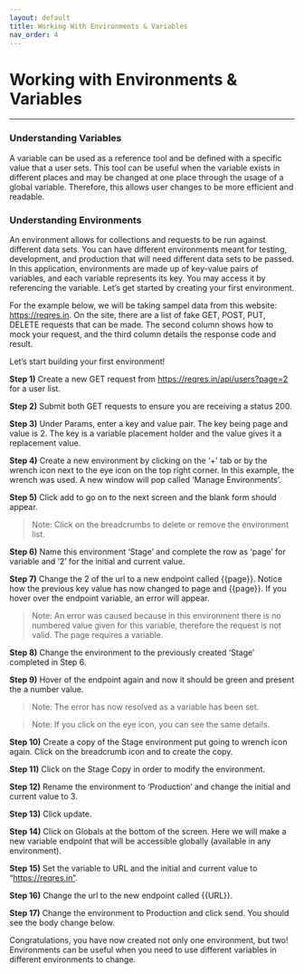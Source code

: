 ```yaml
---
layout: default
title: Working With Environments & Variables
nav_order: 4
---
```


# Working with Environments & Variables
---

### Understanding Variables
A variable can be used as a reference tool and be defined with a specific value that a user sets. This tool can be useful when the variable exists in different places and may be changed at one place through the usage of a global variable. Therefore, this allows user changes to be more efficient and readable. 

### Understanding Environments 
An environment allows for collections and requests to be run against different data sets. You can have different environments meant for testing, development, and production that will need different data sets to be passed. In this application, environments are made up of key-value pairs of variables, and each variable represents its key. You may access it by referencing the variable. Let’s get started by creating your first environment.

For the example below, we will be taking sampel data from this website: https://reqres.in. On the site, there are a list of fake GET, POST, PUT, DELETE requests that can be made. The second column shows how to mock your request, and the third column details the response code and result.


Let’s start building your first environment!

**Step 1)** Create a new GET request from https://reqres.in/api/users?page=2 for a user list.


**Step 2)** Submit both GET requests to ensure you are receiving a status 200.
 
**Step 3)** Under Params, enter a key and value pair. The key being page and value is 2. The key is a variable placement holder and the value gives it a replacement value.

**Step 4)** Create a new environment by clicking on the ‘+’ tab or by the wrench icon next to the eye icon on the top right corner. In this example, the wrench was used. A new window will pop called ‘Manage Environments’. 

**Step 5)** Click add to go on to the next screen and the blank form should appear.

> Note: Click on the breadcrumbs to delete or remove the environment list.

**Step 6)** Name this environment ‘Stage’ and complete the row as ‘page’ for variable and ‘2’ for the initial and current value.

**Step 7)** Change the 2 of the url to a new endpoint called {{page}}. Notice how the previous key value has now changed to page and {{page}}. If you hover over the endpoint variable, an error will appear.

> Note: An error was caused because in this environment there is no numbered value given for this variable, therefore the request is not valid. The page requires a variable.

**Step 8)** Change the environment to the previously created ‘Stage’ completed in Step 6. 

**Step 9)** Hover of the endpoint again and now it should be green and present the a number value. 

> Note: The error has now resolved as a variable has been set.

> Note: If you click on the eye icon,  you can see the same details.

**Step 10)** Create a copy of the Stage environment put going to wrench icon again. Click on the breadcrumb icon and to create the copy. 

**Step 11)** Click on the Stage Copy in order to modify the environment.

**Step 12)** Rename the environment to ‘Production’ and change the initial and current value to 3. 

**Step 13)** Click update.

**Step 14)** Click on Globals at the bottom of the screen. Here we will make a new variable endpoint that will be accessible globally (available in any environment).

**Step 15)** Set the variable to URL and the initial and current value to “https://reqres.in”. 

**Step 16)** Change the url to the new endpoint called {{URL}}.

**Step 17)** Change the environment to Production and click send. You should see the body change below.

Congratulations, you have now created not only one environment, but two!
Environments can be useful when you need to use different variables in different environments to change. 

